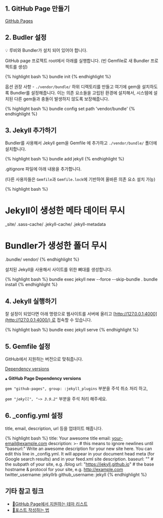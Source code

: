 ## 1. GitHub Page 만들기

[GitHub Pages](https://pages.github.com/)

## 2. Budler 설정

<aside>
💡 루비와 Bundler가 설치 되어 있어야 합니다.
</aside>

GitHub page 프로젝트 root에서 아래를 실행합니다. (빈 Gemfile로 새 Bundler 프로젝트를 생성)

{% highlight bash %}
bundle init
{% endhighlight %}

옵션 권장 사항 - `./vendor/bundle/` 하위 디렉토리를 만들고 여기에 gem을 설치하도록 Bundler를 설정해줍니다. 
이는 의존 요소들을 고립된 환경에 설치해서, 시스템에 설치된 다른 gem들과 충돌이 발생하지 않도록 보장해줍니다. 

{% highlight bash %}
bundle config set path 'vendor/bundle'
{% endhighlight %}

## 3. Jekyll 추가하기

Bundler를 사용해서 Jekyll gem을 Gemfile 에 추가하고 `./vendor/bundle/` 폴더에 설치합니다.

{% highlight bash %}
bundle add jekyll
{% endhighlight %}

.gitignore 파일에 아래 내용을 추가합니다.

(다른 사용자들은 `Gemfile`과 `Gemfile.lock`에 기반하여 올바른 의존 요소 설치 가능)

{% highlight bash %}
# Jekyll이 생성한 메타 데이터 무시
_site/
.sass-cache/
.jekyll-cache/
.jekyll-metadata

# Bundler가 생성한 폴더 무시
.bundle/
vendor/
{% endhighlight %}


설치된 Jekyll을 사용해서 사이트를 위한 뼈대를 생성합니다.

{% highlight bash %}
bundle exec jekyll new --force --skip-bundle .
bundle install
{% endhighlight %}

## 4. Jekyll 실행하기

잘 설정이 되었다면 아래 명령으로 웹사이트를 서버에 올리고 [http://127.0.0.1:4000](http://127.0.0.1:4000/) 로 접속할 수 있습니다.

{% highlight bash %}
bundle exec jekyll serve
{% endhighlight %}

## 5. Gemfile 설정

GitHub에서 지원하는 버전으로 맞춰줍니다.

[Dependency versions](https://pages.github.com/versions/)

▴ **GitHub Page Dependency versions**

`gem "github-pages", group: :jekyll_plugins` 부분을 주석 취소 처리 하고,

*`gem "jekyll", "~> 3.9.2"`* 부분을 주석 처리 해주세요.

## 6. _config.yml 설정
title, email, description, url 등을 업데이트 해줍니다.

{% highlight bash %}
title: Your awesome title
email: your-email@example.com
description: >- # this means to ignore newlines until "baseurl:"
  Write an awesome description for your new site here. You can edit this
  line in _config.yml. It will appear in your document head meta (for
  Google search results) and in your feed.xml site description.
baseurl: "" # the subpath of your site, e.g. /blog
url: "https://jekyll.github.io" # the base hostname & protocol for your site, e.g. http://example.com
twitter_username: jekyllrb
github_username:  jekyll
{% endhighlight %}


## 기타 참고 링크
- [💁‍GitHub Page에서 지원하는 테마 리스트](https://pages.github.com/themes/)
- [💁포스트 작성하는 법](https://jekyllrb.com/docs/posts/)
